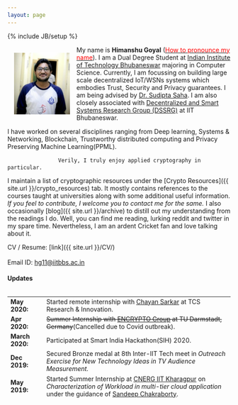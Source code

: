 ```yaml
---
layout: page
---
```

{% include JB/setup %}



<img style="float: left; width: 25%; padding: 15px;" src=" ./assets/move.png" >


My name is __Himanshu Goyal__ ([<span style="color:red">How to pronounce my name</span>](./assets/name.mp3)). I am a Dual Degree Student at [Indian Institute of Technology Bhubaneswar](https://www.iitbbs.ac.in/) majoring in Computer Science. Currently, I am focussing on building large scale decentralized IoT/WSNs systems which embodies Trust, Security and Privacy guarantees. I am being advised by [Dr. Sudipta Saha](https://www.iitbbs.ac.in/profile-print.php?furl=sudipt). I am also closely associated with [Decentralized and Smart Systems Research Group (DSSRG)](https://sites.google.com/iitbbs.ac.in/dssrg) at IIT Bhubaneswar.

 <!-- In the past, I've spent some excellent summers at [TCS Research and Innovation](https://www.tcs.com/research-and-innovation) (Summer 2020), and  at [CNERG IIT Kharagpur](https://cnerg-iitkgp.github.io/) (Summer 2019). -->

I have worked on several disciplines ranging from Deep learning, Systems & Networking, Blockchain, Trustworthy distributed computing and Privacy Preserving Machine Learning(PPML). 

                    Verily, I truly enjoy applied cryptography in particular.

I maintain a list of cryptographic resources under the [Crypto Resources]({{ site.url }}/crypto_resources) tab. It mostly contains references to the courses taught at universities along with some additional useful information. _If you feel to contribute, I welcome you to contact me for the same._ 
I also occasionally [blog]({{ site.url }}/archive) to distill out my understanding from the readings I do. 
Well, you can find me reading, lurking reddit and twitter in my spare time. Nevertheless, I am an ardent Cricket fan and love talking about it.

<!-- CV / Resume: [link]({{ site.url }}/assets/cv.pdf)   -->
CV / Resume: [link]({{ site.url }}/CV/)<br /><br />
Email ID: [hg11@iitbbs.ac.in](mailto:hg11@iitbbs.ac.in)
#### Updates

<div style="height:250px;overflow:auto;">
<table>
<col width="100px">
<col width="630px">
<tr><td><b>May 2020:</b></td><td> Started remote internship with  <a href="http://www.chayansarkar.com/">Chayan Sarkar</a> at TCS Research & Innovation.</td></tr>
<tr><td><b>Apr 2020:</b></td><td> <s>Summer Internship with <a href="https://www.encrypto.cs.tu-darmstadt.de/team_encrypto/thomas_schneider/index.en.jsp">ENCRYPTO Group</a> at TU Darmstadt, Germany</s>(Cancelled due to Covid outbreak).</td></tr>
<tr><td><b>March 2020:</b></td><td>Participated at Smart India Hackathon(SIH) 2020.</td></tr>
<tr><td><b>Dec 2019:</b></td><td> Secured Bronze medal at 8th Inter-IIT Tech meet in <i> Outreach Exercise for New Technology Ideas in TV Audience Measurement.</i></td></tr>
<tr><td><b>May 2019:</b></td><td> Started Summer Internship at  <a href="https://cnerg-iitkgp.github.io/">CNERG IIT Kharagpur</a> on <i>Characterization of Workload in multi-tier cloud application</i> under the guidance of <a href="http://cse.iitkgp.ac.in/~sandipc/">Sandeep Chakraborty</a>.</td></tr>
<tr><td><b>Sep 2018:</b></td><td> Started Computer Science Coursework</td></tr>
<tr><td><b>May 2018:</b></td><td> Transferred from 4-year Metallurgical Programme to 5-year Dual Degree(B.tech+M.tech) in Computer Science Engineering(1 out of entire batch).</td></tr>
<tr><td><b>Jul 2017:</b></td><td> Successfully passed both JEE Main and JEE Advance examinations and secured an admission at <a href="https://www.iitbbs.ac.in/"> IIT Bhubaneswar </a> in its 4-year undergraduate programme in Metallurgical and Materials Engineering.</td></tr>
<tr><td><b>May 2016:</b></td><td> Got a direct admission offer from <a href="https://www.bits-pilani.ac.in/">BITS-Pilani </a> on the basis of excellent Intermediate academic performance at <a href="https://www.birlaschoolpilani.edu.in/">Birla School Pilani </a>.</td></tr>
